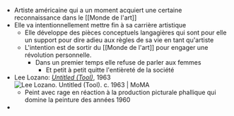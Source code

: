 - Artiste américaine qui a un moment acquiert une certaine reconnaissance dans le [[Monde de l'art]]
- Elle va intentionnellement mettre fin à sa carrière artistique
	- Elle développe des pièces conceptuels langagières qui sont pour elle un support pour dire adieu aux règles de sa vie en tant qu'artiste
	- L'intention est de sortir du [[Monde de l'art]] pour engager une révolution personnelle.
		- Dans un premier temps elle refuse de parler aux femmes
			- Et petit à petit quitte l'entièreté de la société
- Lee Lozano: [*Untitled (Tool)*](https://www.moma.org/collection/works/96565), 1963 ![Lee Lozano. Untitled (Tool). c. 1963 | MoMA](https://www.moma.org/media/W1siZiIsIjExNzk5NiJdLFsicCIsImNvbnZlcnQiLCItcXVhbGl0eSA5MCAtcmVzaXplIDIwMDB4MjAwMFx1MDAzZSJdXQ.jpg?sha=6f9540a8f5660bd2)
	- Peint avec rage en réaction à la production picturale phallique qui domine la peinture des années 1960
-